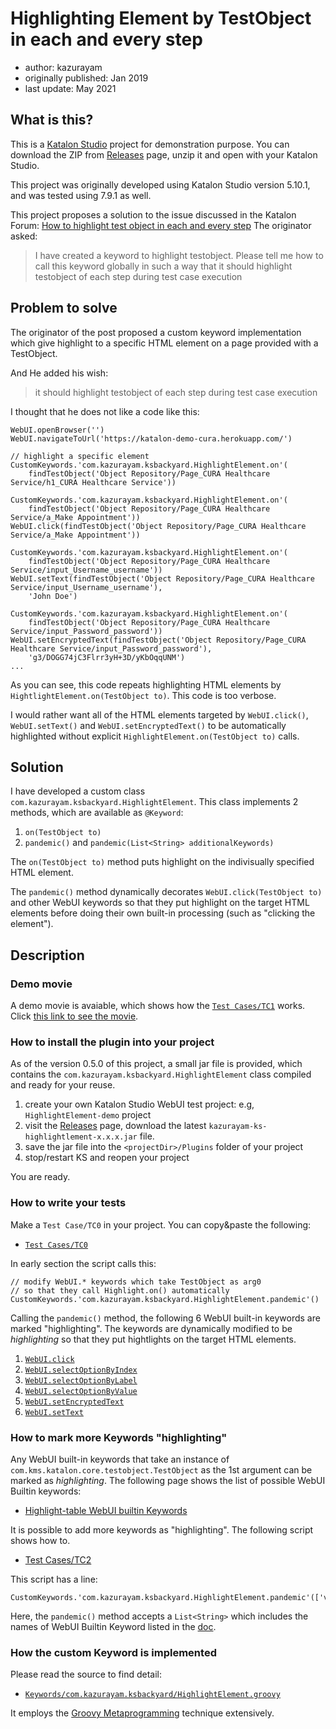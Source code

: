 Highlighting Element by TestObject in each and every step
=============

- author: kazurayam
- originally published: Jan 2019
- last update: May 2021

## What is this?

This is a [Katalon Studio](https://www.katalon.com/) project for demonstration purpose.
You can download the ZIP from [Releases](https://github.com/kazurayam/HighlightingElementByTestObjectInEachAndEveryStep/releases) page,
unzip it and open with your Katalon Studio.

This project was originally developed using Katalon Studio version 5.10.1, and was tested using 7.9.1 as well.

This project proposes a solution to the issue discussed in the Katalon Forum:
[How to highlight test object in each and every step](https://forum.katalon.com/t/how-to-highlight-test-object-in-each-and-every-step/17408)
The originator asked:

>I have created a keyword to highlight testobject. Please tell me how to call this keyword globally in such a way that it should highlight testobject of each step during test case execution


## Problem to solve

The originator of the post proposed a custom keyword implementation which give highlight to a specific HTML element on a page provided with a TestObject. 

And He added his wish:

>it should highlight testobject of each step during test case execution

I thought that he does not like a code like this:

```
WebUI.openBrowser('')
WebUI.navigateToUrl('https://katalon-demo-cura.herokuapp.com/')

// highlight a specific element
CustomKeywords.'com.kazurayam.ksbackyard.HighlightElement.on'(
	findTestObject('Object Repository/Page_CURA Healthcare Service/h1_CURA Healthcare Service'))

CustomKeywords.'com.kazurayam.ksbackyard.HighlightElement.on'(
	findTestObject('Object Repository/Page_CURA Healthcare Service/a_Make Appointment'))
WebUI.click(findTestObject('Object Repository/Page_CURA Healthcare Service/a_Make Appointment'))

CustomKeywords.'com.kazurayam.ksbackyard.HighlightElement.on'(
	findTestObject('Object Repository/Page_CURA Healthcare Service/input_Username_username'))
WebUI.setText(findTestObject('Object Repository/Page_CURA Healthcare Service/input_Username_username'),
	'John Doe')

CustomKeywords.'com.kazurayam.ksbackyard.HighlightElement.on'(
	findTestObject('Object Repository/Page_CURA Healthcare Service/input_Password_password'))
WebUI.setEncryptedText(findTestObject('Object Repository/Page_CURA Healthcare Service/input_Password_password'),
	'g3/DOGG74jC3Flrr3yH+3D/yKbOqqUNM')
...
```

As you can see, this code repeats highlighting HTML elements by `HightlightElement.on(TestObject to)`. This code is too verbose.

I would rather want all of the HTML elements targeted by `WebUI.click()`, `WebUI.setText()` and `WebUI.setEncryptedText()` to be automatically highlighted without explicit `HighlightElement.on(TestObject to)` calls.

## Solution

I have developed a custom class `com.kazurayam.ksbackyard.HighlightElement`. This class implements 2 methods, which are available as `@Keyword`:

1. `on(TestObject to)`
2. `pandemic()` and `pandemic(List<String> additionalKeywords)`

The `on(TestObject to)` method puts highlight on the indivisually specified HTML element.

The `pandemic()` method dynamically decorates `WebUI.click(TestObject to)` and other WebUI keywords so that they put highlight on the target HTML elements before doing their own built-in processing (such as "clicking the element").

## Description

### Demo movie

A demo movie is avaiable, which shows how the [`Test Cases/TC1`](Scripts/TC1/Script1547070867765.groovy) works. Click [this link to see the movie](https://kazurayam.github.io/HighlightingElementByTestObjectInEachAndEveryStep/).

### How to install the plugin into your project

As of the version 0.5.0 of this project, a small jar file is provided, which contains the `com.kazurayam.ksbackyard.HighlightElement` class compiled and ready for your reuse.

1. create your own Katalon Studio WebUI test project: e.g, `HighlightElement-demo` project
2. visit the [Releases](https://github.com/kazurayam/HighlightingElementByTestObjectInEachAndEveryStep/releases) page, download the latest `kazurayam-ks-highlightlement-x.x.x.jar` file.
3. save the jar file into the `<projectDir>/Plugins` folder of your project
4. stop/restart KS and reopen your project

You are ready.

### How to write your tests

Make a `Test Case/TC0` in your project. You can copy&paste the following:

-  [`Test Cases/TC0`](Scripts/TC0/Script1620129794625.groovy)

In early section the script calls this:

```
// modify WebUI.* keywords which take TestObject as arg0
// so that they call Highlight.on() automatically
CustomKeywords.'com.kazurayam.ksbackyard.HighlightElement.pandemic'()
```

Calling the `pandemic()` method, the following 6 WebUI built-in keywords are marked "highlighting". The keywords are dynamically modified to be *highlighting* so that they put hightlights on the target HTML elements.

1. [`WebUI.click`](https://docs.katalon.com/katalon-studio/docs/webui-click.html)
2. [`WebUI.selectOptionByIndex`](https://docs.katalon.com/katalon-studio/docs/webui-select-option-by-index.html)
3. [`WebUI.selectOptionByLabel`](https://docs.katalon.com/katalon-studio/docs/webui-select-option-by-label.html)
4. [`WebUI.selectOptionByValue`](https://docs.katalon.com/katalon-studio/docs/webui-select-option-by-value.html)
5. [`WebUI.setEncryptedText`](https://docs.katalon.com/katalon-studio/docs/webui-set-encrypted-text.html)
6. [`WebUI.setText`](https://docs.katalon.com/katalon-studio/docs/webui-set-text.html)

### How to mark more Keywords "highlighting"

Any WebUI built-in keywords that take an instance of `com.kms.katalon.core.testobject.TestObject` as the 1st argument can be marked as *highlighting*. The following page shows the list of possible WebUI Builtin keywords:

- [Highlight-table WebUI builtin Keywords](docs/highlightable_keywords.md)

It is possible to add more keywords as "highlighting". The following script shows how to.

- [Test Cases/TC2](Scripts/TC2/Script1620129688091.groovy)

This script has a line:

```
CustomKeywords.'com.kazurayam.ksbackyard.HighlightElement.pandemic'(['verifyElementPresent'])
```

Here, the `pandemic()` method accepts a `List<String>` which includes the names of WebUI Builtin Keyword listed
in the [doc](docs/highlightable_keywords.md).

### How the custom Keyword is implemented

Please read the source to find detail:

- [`Keywords/com.kazurayam.ksbackyard/HighlightElement.groovy`](Keywords/com/kazurayam/ksbackyard/HighlightElement.groovy)

It employs the [Groovy Metaprogramming](http://docs.groovy-lang.org/latest/html/documentation/core-metaprogramming.html#metaprogramming_emc) technique extensively.

